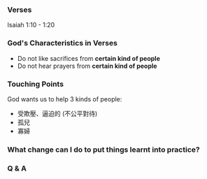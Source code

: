 ### Verses
Isaiah 1:10 - 1:20

### God's Characteristics in Verses
- Do not like sacrifices from **certain kind of people**
- Do not hear prayers from **certain kind of people**

### Touching Points
God wants us to help 3 kinds of people:
- 受欺壓、逼迫的 (不公平對待)
- 孤兒
- 寡婦


### What change can I do to put things learnt into practice?

### Q & A
